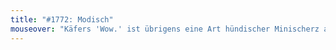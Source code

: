 ```yaml
---
title: "#1772: Modisch"
mouseover: "Käfers 'Wow.' ist übrigens eine Art hündischer Minischerz als Antwort auf das 'ReBell'. Ähem."
---
```


